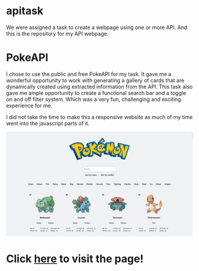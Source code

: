 # apitask
We were assigned a task to create a webpage using one or more API. And this is the repository for my API webpage.

# PokeAPI

I chose to use the public and free PokeAPI for my task. It gave me a wonderful opportunity to work with generating a gallery of cards that are dynamically created using extracted information from the API.
This task also gave me ample opportunity to create a functional search bar and a toggle on and off filter system. Which was a very fun, challenging and exciting experience for me.

I did not take the time to make this a responsive website as much of my time went into the javascript parts of it. 

![An image showcasing the front page of this Pokemon API website.](assets/images/front_page.png)

# Click [here](https://skodehode.github.io/apitask/) to visit the page!